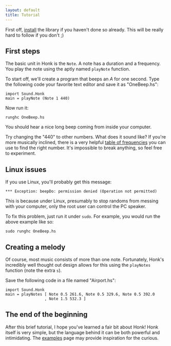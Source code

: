 ```yaml
---
layout: default
title: Tutorial
---
```


First off, [install](../install) the library if you haven't done so already.
This will be really hard to follow if you don't ;)


First steps
-----------

The basic unit in Honk is the `Note`. A note has a duration and a frequency. You
play the note using the aptly named `playNote` function.

To start off, we'll create a program that beeps an *A* for one second. Type the
following code your favorite text editor and save it as "OneBeep.hs":

    import Sound.Honk
    main = playNote (Note 1 440)

Now run it:

    runghc OneBeep.hs

You should hear a nice long beep coming from inside your computer.

Try changing the "440" to other numbers. What does it sound like? If you're more
musically inclined, there is a very helpful [table of frequencies][] you can use
to find the right number. It's impossible to break anything, so feel free to
experiment.


Linux issues
------------

If you use Linux, you'll probably get this message:

    *** Exception: beepDo: permission denied (Operation not permitted)

This is because under Linux, presumably to stop randoms from messing with your
computer, only the root user can control the PC speaker.

To fix this problem, just run it under `sudo`. For example, you would run the
above example like so:

    sudo runghc OneBeep.hs


Creating a melody
-----------------

Of course, most music consists of more than one note. Fortunately, Honk's
incredibly well thought out design allows for this using the `playNotes`
function (note the extra `s`).

Save the following code in a file named "Airport.hs":

    import Sound.Honk
    main = playNotes [ Note 0.5 261.6, Note 0.5 329.6, Note 0.5 392.0
                     , Note 1.5 532.3 ]


The end of the beginning
------------------------

After this brief tutorial, I hope you've learned a fair bit about Honk! Honk
itself is very simple, but the language behind it can be both powerful and
intimidating. The [examples](../examples) page may provide inspiration for the
curious.

[table of frequencies]: http://www.phys.unsw.edu.au/jw/notes.html
